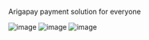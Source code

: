 Arigapay 
payment solution for everyone

![image](https://cdn.discordapp.com/attachments/1240644231308247062/1249913185801211944/image.png?ex=666907dd&is=6667b65d&hm=c0c816f9e4e92467e5ebb47a3572ac24a022836e2875b3c92a8daf9afece3500&)
![image](https://cdn.discordapp.com/attachments/1240644231308247062/1249918628967485624/image.png?ex=66690cef&is=6667bb6f&hm=abdfc52c8a93c1a1020088ee325c381371f60abc3929e5a1252bb102d6ab4ffb&)
![image](https://cdn.discordapp.com/attachments/1240644231308247062/1249919648535937044/image.png?ex=66690de2&is=6667bc62&hm=5c503ba706e69bf6aed19abf77b1578d91a94efc66fd059776c3c03d5ea1f9fa&)
